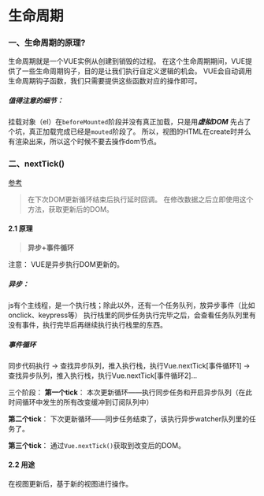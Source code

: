 # 生命周期
### 一、生命周期的原理?

生命周期就是一个VUE实例从创建到销毁的过程。
在这个生命周期期间，VUE提供了一些生命周期钩子，目的是让我们执行自定义逻辑的机会。
VUE会自动调用生命周期钩子函数，我们只需要提供这些函数对应的操作即可。

##### 值得注意的细节：
挂载对象（el）在`beforeMounted`阶段并没有真正加载，只是用***虚拟DOM*** 先占了个坑，真正加载完成已经是`mouted`阶段了。
所以，视图的HTML在create时并么有渲染出来，所以这个时候不要去操作dom节点。

### 二、nextTick()

[参考](https://segmentfault.com/a/1190000012861862#articleHeader3)

> 在下次DOM更新循环结束后执行延时回调。
> 在修改数据之后立即使用这个方法，获取更新后的DOM。

#### 2.1 原理

 > **异步+事件循环**

注意： VUE是异步执行DOM更新的。

##### 异步：
js有个主线程，是一个执行栈；除此以外，还有一个任务队列，放异步事件（比如onclick、keypress等）
执行栈里的同步任务执行完毕之后，会查看任务队列里有没有事件，执行完毕后再继续执行执行栈里的东西。

##### 事件循环
同步代码执行 -> 查找异步队列，推入执行栈，执行Vue.nextTick[事件循环1] ->查找异步队列，推入执行栈，执行Vue.nextTick[事件循环2]...

三个阶段：
**第一个tick**：
本次更新循环——执行同步任务和开启异步队列（在此时间循环中发生的所有改变缓冲到订阅队列中）

**第二个tick**：
下次更新循环——同步任务结束了，该执行异步watcher队列里的任务了。

**第三个tick**：
通过`Vue.nextTick()`获取到改变后的DOM。

#### 2.2 用途
在视图更新后，基于新的视图进行操作。